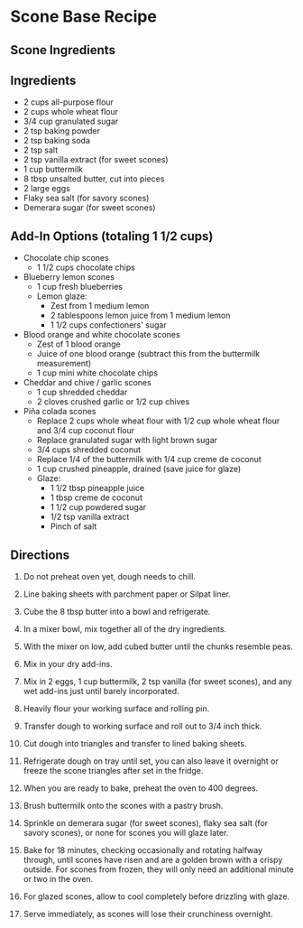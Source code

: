 # Scone Base Recipe

## Scone Ingredients 

## Ingredients
* 2 cups all-purpose flour 
* 2 cups whole wheat flour
* 3/4 cup granulated sugar
* 2 tsp baking powder
* 2 tsp baking soda
* 2 tsp salt
* 2 tsp vanilla extract (for sweet scones)
* 1 cup buttermilk
* 8 tbsp unsalted butter, cut into pieces
* 2 large eggs
* Flaky sea salt (for savory scones)
* Demerara sugar (for sweet scones)

## Add-In Options (totaling 1 1/2 cups)
* Chocolate chip scones
  * 1 1/2 cups chocolate chips
* Blueberry lemon scones
  * 1 cup fresh blueberries
  * Lemon glaze:
    * Zest from 1 medium lemon
    * 2 tablespoons lemon juice from 1 medium lemon
    * 1 1/2 cups confectioners' sugar
* Blood orange and white chocolate scones
  * Zest of 1 blood orange
  * Juice of one blood orange (subtract this from the buttermilk measurement)
  * 1 cup mini white chocolate chips
* Cheddar and chive / garlic scones
  * 1 cup shredded cheddar
  * 2 cloves crushed garlic or 1/2 cup chives
* Piña colada scones
  * Replace 2 cups whole wheat flour with 1/2 cup whole wheat flour and 3/4 cup coconut flour
  * Replace granulated sugar with light brown sugar
  * 3/4 cups shredded coconut
  * Replace 1/4 of the buttermilk with 1/4 cup creme de coconut
  * 1 cup crushed pineapple, drained (save juice for glaze)
  * Glaze:
    * 1 1/2 tbsp pineapple juice
    * 1 tbsp creme de coconut
    * 1 1/2 cup powdered sugar
    * 1/2 tsp vanilla extract
    * Pinch of salt

## Directions
1. Do not preheat oven yet, dough needs to chill.
1. Line baking sheets with parchment paper or Silpat liner.
1. Cube the 8 tbsp butter into a bowl and refrigerate.
1. In a mixer bowl, mix together all of the dry ingredients.
1. With the mixer on low, add cubed butter until the chunks resemble peas.
1. Mix in your dry add-ins.
1. Mix in 2 eggs, 1 cup buttermilk,  2 tsp vanilla (for sweet scones), and any wet add-ins just until barely incorporated.
1. Heavily flour your working surface and rolling pin.
1. Transfer dough to working surface and roll out to 3/4 inch thick.
1. Cut dough into triangles and transfer to lined baking sheets.
1. Refrigerate dough on tray until set, you can also leave it overnight or freeze the scone triangles after set in the fridge. 


1. When you are ready to bake, preheat the oven to 400 degrees.
1. Brush buttermilk onto the scones with a pastry brush.
1. Sprinkle on demerara sugar (for sweet scones), flaky sea salt (for savory scones), or none for scones you will glaze later.
1. Bake for 18 minutes, checking occasionally and rotating halfway through, until scones have risen and are a golden brown with a crispy outside. For scones from frozen, they will only need an additional minute or two in the oven.
1. For glazed scones, allow to cool completely before drizzling with glaze.
1. Serve immediately, as scones will lose their crunchiness overnight.
